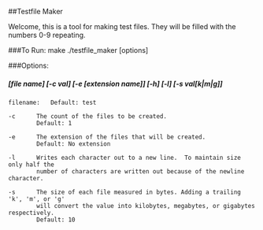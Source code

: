 ##Testfile Maker

Welcome, this is a tool for making test files.  They will be filled with the numbers 0-9 repeating.

###To Run:
	make
	./testfile_maker [options]

###Options:
#####	[file name] [-c val] [-e [extension name]] [-h] [-l] [-s val[k|m|g]]

	filename:	Default: test

	-c		The count of the files to be created.
			Default: 1

	-e		The extension of the files that will be created.
			Default: No extension

	-l		Writes each character out to a new line.  To maintain size only half the
			number of characters are written out because of the newline character.

	-s		The size of each file measured in bytes. Adding a trailing 'k', 'm', or 'g'
			will convert the value into kilobytes, megabytes, or gigabytes respectively.
			Default: 10
